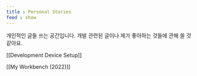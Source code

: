 ```yaml
---
title : Personal Stories
feed : show
---
```


개인적인 글들 쓰는 공간입니다. 개발 관련된 글이나 제가 좋아하는 것들에 관해 쓸 것 같아요.

[[Development Device Setup]]

[[My Workbench (2022)]]

